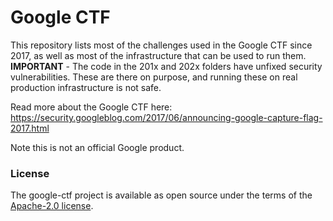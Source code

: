 # Google CTF

This repository lists most of the challenges used in the Google CTF since 2017, as well as most of the infrastructure that can be used to run them. **IMPORTANT** - The code in the 201x and 202x folders have unfixed security vulnerabilities. These are there on purpose, and running these on real production infrastructure is not safe.

Read more about the Google CTF here: https://security.googleblog.com/2017/06/announcing-google-capture-flag-2017.html

Note this is not an official Google product.

### License

The google-ctf project is available as open source under the terms of the [Apache-2.0 license](https://github.com/google/google-ctf/blob/master/LICENSE).
